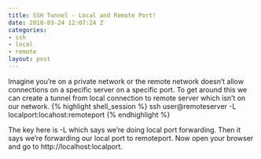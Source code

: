 ```yaml
---
title: SSH Tunnel - Local and Remote Port!
date: 2018-03-24 12:07:24 Z
categories:
- ssh
- local
- remote
layout: post
---
```


Imagine you’re on a private network or the remote network  doesn’t allow connections on a specific server on a specific port. To get around this we can create a tunnel from local connection to remote  server which isn’t on our network.
{% highlight shell_session %}
ssh user@remoteserver -L localport:locahost:remoteport
{% endhighlight %}

The key here is -L which says we’re doing local port forwarding. Then it says we’re forwarding our local port  to remoteport. Now open your browser and go to http://localhost:localport.


